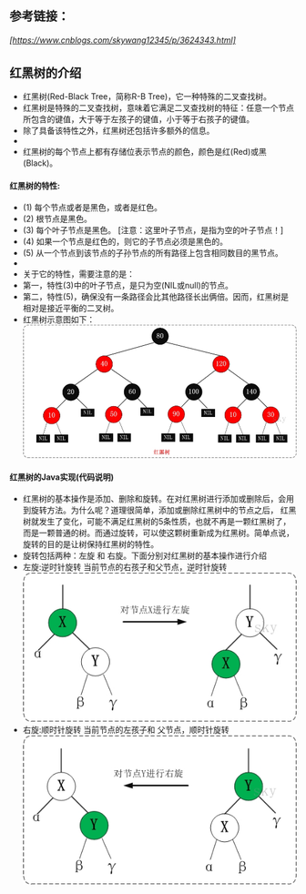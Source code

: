 ## 参考链接：
######  [https://www.cnblogs.com/skywang12345/p/3624343.html]  
##  红黑树的介绍
* 红黑树(Red-Black Tree，简称R-B Tree)，它一种特殊的二叉查找树。
* 红黑树是特殊的二叉查找树，意味着它满足二叉查找树的特征：任意一个节点所包含的键值，大于等于左孩子的键值，小于等于右孩子的键值。
* 除了具备该特性之外，红黑树还包括许多额外的信息。
* 
* 红黑树的每个节点上都有存储位表示节点的颜色，颜色是红(Red)或黑(Black)。
#### 红黑树的特性:
* (1) 每个节点或者是黑色，或者是红色。
* (2) 根节点是黑色。
* (3) 每个叶子节点是黑色。 [注意：这里叶子节点，是指为空的叶子节点！]
* (4) 如果一个节点是红色的，则它的子节点必须是黑色的。
* (5) 从一个节点到该节点的子孙节点的所有路径上包含相同数目的黑节点。
* 
* 关于它的特性，需要注意的是：
* 第一，特性(3)中的叶子节点，是只为空(NIL或null)的节点。
* 第二，特性(5)，确保没有一条路径会比其他路径长出俩倍。因而，红黑树是相对是接近平衡的二叉树。
* 红黑树示意图如下：  
![示意图](doc/pic/红黑树-示意图.png)
#### 红黑树的Java实现(代码说明)
* 红黑树的基本操作是添加、删除和旋转。在对红黑树进行添加或删除后，会用到旋转方法。为什么呢？道理很简单，添加或删除红黑树中的节点之后，
 红黑树就发生了变化，可能不满足红黑树的5条性质，也就不再是一颗红黑树了，而是一颗普通的树。而通过旋转，可以使这颗树重新成为红黑树。简单点说，
 旋转的目的是让树保持红黑树的特性。
* 旋转包括两种：左旋 和 右旋。下面分别对红黑树的基本操作进行介绍
* 左旋:逆时针旋转    当前节点的右孩子和父节点，逆时针旋转  
 ![左旋](doc/pic/左旋.jpg)    
* 右旋:顺时针旋转   当前节点的左孩子和 父节点，顺时针旋转
 ![右旋](doc/pic/右旋.jpg)  

